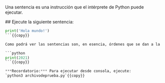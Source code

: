 Una sentencia es una instrucción que el intérprete de Python puede ejecutar.

## Ejecute la siguiente sentencia:

```python
print('Hola mundo!')
```{{copy}}

Como podrá ver las sentencias son, en esencia, órdenes que se dan a la consola de Python.

```python
print(2021)
```{{copy}}

***Recordatorio:*** Para ejecutar desde consola, ejecute:
`python3 archivodeprueba.py`{{copy}}
